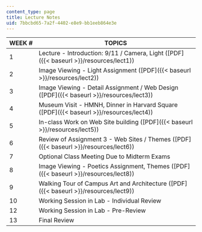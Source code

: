 ```yaml
---
content_type: page
title: Lecture Notes
uid: 7bbcbd65-7a2f-4402-e8e9-bb1eeb864e3e
---
```


| WEEK # | TOPICS |
| --- | --- |
| 1 | Lecture - Introduction: 9/11 / Camera, Light ([PDF]({{< baseurl >}}/resources/lect1)) |
| 2 | Image Viewing - Light Assignment ([PDF]({{< baseurl >}}/resources/lect2)) |
| 3 | Image Viewing - Detail Assignment / Web Design ([PDF]({{< baseurl >}}/resources/lect3)) |
| 4 | Museum Visit - HMNH, Dinner in Harvard Square ([PDF]({{< baseurl >}}/resources/lect4)) |
| 5 | In-class Work on Web Site building ([PDF]({{< baseurl >}}/resources/lect5)) |
| 6 | Review of Assignment 3 - Web Sites / Themes ([PDF]({{< baseurl >}}/resources/lect6)) |
| 7 | Optional Class Meeting Due to Midterm Exams |
| 8 | Image Viewing - Poetics Assignment, Themes ([PDF]({{< baseurl >}}/resources/lect8)) |
| 9 | Walking Tour of Campus Art and Architecture ([PDF]({{< baseurl >}}/resources/lect9)) |
| 10 | Working Session in Lab - Individual Review |
| 12 | Working Session in Lab - Pre-Review |
| 13 | Final Review